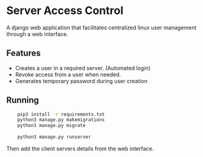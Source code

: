 # Server Access Control

A django web application that facilitates centralized linux user management through a web interface.

## Features

* Creates a user in a required server. (Automated login)
* Revoke access from a user when needed.
* Generates temporary password during user creation

## Running

```bash
    pip3 install -r requirements.txt
    python3 manage.py makemigrations
    python3 manage.py migrate
    
    python3 manage.py runserver
```

Then add the client servers details from the web interface.